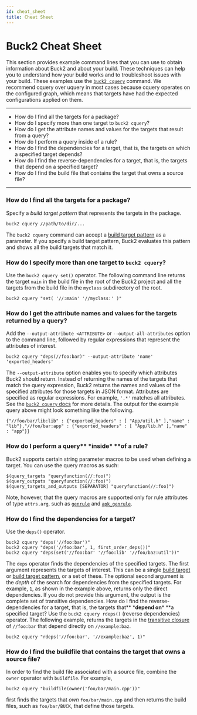 ```yaml
---
id: cheat_sheet
title: Cheat Sheet
---
```


# Buck2 Cheat Sheet

This section provides example command lines that you can use to obtain
information about Buck2 and about your build. These techniques can help you to
understand how your build works and to troubleshoot issues with your build.
These examples use the [`buck2 cquery`](../query/cquery) command. We recommend
cquery over uquery in most cases because cquery operates on the configured
graph, which means that targets have had the expected configurations applied on
them.

---

- How do I find all the targets for a package?
- How do I specify more than one target to `buck2 cquery`?
- How do I get the attribute names and values for the targets that result from a
  query?
- How do I perform a query inside of a rule?
- How do I find the dependencies for a target, that is, the targets on which a
  specified target depends?
- How do I find the reverse-dependencies for a target, that is, the targets that
  depend on a specified target?
- How do I find the build file that contains the target that owns a source file?

---

### How do I find all the targets for a package?

Specify a _build target pattern_ that represents the targets in the package.

```
buck2 cquery //path/to/dir/...
```

The `buck2 cquery` command can accept a
[build target pattern](../../concepts/target_pattern) as a parameter. If you
specify a build target pattern, Buck2 evaluates this pattern and shows all the
build targets that match it.

### How do I specify more than one target to `buck2 cquery`?

Use the `buck2 cquery set()` operator. The following command line returns the
target `main` in the build file in the root of the Buck2 project and all the
targets from the build file in the `myclass` subdirectory of the root.

```
buck2 cquery "set( '//:main' '//myclass:' )"
```

### How do I get the attribute names and values for the targets returned by a query?

Add the `--output-attribute <ATTRIBUTE>` or `--output-all-attributes` option to
the command line, followed by regular expressions that represent the attributes
of interest.

```
buck2 cquery "deps(//foo:bar)" --output-attribute 'name' 'exported_headers'
```

The `--output-attribute` option enables you to specify which attributes Buck2
should return. Instead of returning the names of the targets that match the
query expression, Buck2 returns the names and values of the specified attributes
for those targets in JSON format. Attributes are specified as regular
expressions. For example, `'.*'` matches all attributes. See the
[`buck2 cquery` docs](../query/cquery) for more details. The output for the
example query above might look something like the following.

```
{"//foo/bar/lib:lib" : {"exported_headers" : [ "App/util.h" ],"name" : "lib"},"//foo/bar:app" : {"exported_headers" : [ "App/lib.h" ],"name" : "app"}}
```

### How do I perform a query** \***inside**\* **of a rule?

Buck2 supports certain string parameter macros to be used when defining a
target. You can use the query macros as such:

```
$(query_targets "queryfunction(//:foo)")
$(query_outputs "queryfunction(//:foo)")
$(query_targets_and_outputs [SEPARATOR] "queryfunction(//:foo)")
```

Note, however, that the query macros are supported only for rule
attributes of type `attrs.arg`, such as
[`genrule`](../../prelude/globals/#genrule) and
[`apk_genrule`](../../prelude/globals/#apk_genrule).

### How do I find the dependencies for a target?

Use the `deps()` operator.

```
buck2 cquery "deps('//foo:bar')"
buck2 cquery "deps('//foo:bar', 1, first_order_deps())"
buck2 cquery "deps(set('//foo:bar' '//foo:lib' '//foo/baz:util'))"
```

The `deps` operator finds the dependencies of the specified targets. The first
argument represents the targets of interest. This can be a single
[build target](../../concepts/build_target) or
[build target pattern](../../concepts/target_pattern), or a set of these. The
optional second argument is the _depth_ of the search for dependencies from the
specified targets. For example, `1`, as shown in the example above, returns only
the direct dependencies. If you do not provide this argument, the output is the
complete set of transitive dependencies. How do I find the reverse-dependencies
for a target, that is, the targets that** \***depend on**\* **a specified
target? Use the `buck2 cquery rdeps()` (reverse dependencies) operator. The
following example, returns the targets in the
[transitive closure](https://en.wikipedia.org/wiki/Transitive_closure) of
`//foo:bar` that depend directly on `//example:baz`.

```
buck2 cquery "rdeps('//foo:bar', '//example:baz', 1)"
```

### How do I find the buildfile that contains the target that owns a source file?

In order to find the build file associated with a source file, combine the
`owner` operator with `buildfile`. For example,

```
buck2 cquery "buildfile(owner('foo/bar/main.cpp'))"
```

first finds the targets that _own_ `foo/bar/main.cpp` and then returns the build
files, such as `foo/bar/BUCK`, that define those targets.
